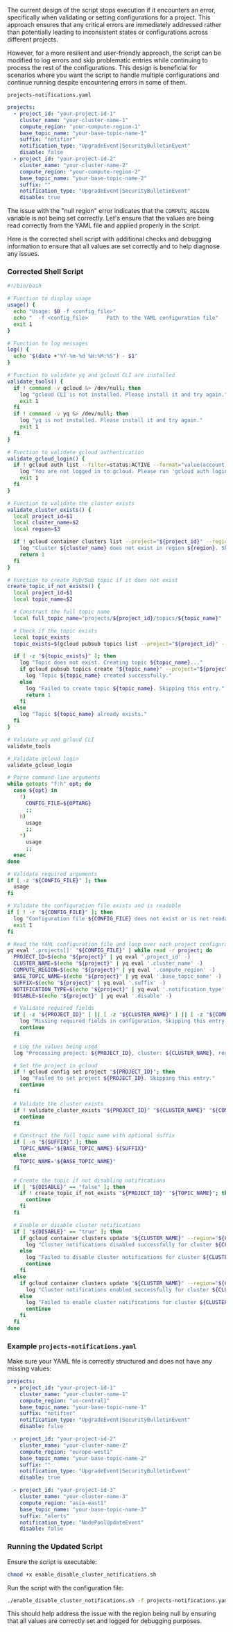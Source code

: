 The current design of the script stops execution if it encounters an error, specifically when validating or setting configurations for a project. This approach ensures that any critical errors are immediately addressed rather than potentially leading to inconsistent states or configurations across different projects.

However, for a more resilient and user-friendly approach, the script can be modified to log errors and skip problematic entries while continuing to process the rest of the configurations. This design is beneficial for scenarios where you want the script to handle multiple configurations and continue running despite encountering errors in some of them.

`` projects-notifications.yaml ``

```yaml
projects:
  - project_id: "your-project-id-1"
    cluster_name: "your-cluster-name-1"
    compute_region: "your-compute-region-1"
    base_topic_name: "your-base-topic-name-1"
    suffix: "notifier"
    notification_type: "UpgradeEvent|SecurityBulletinEvent"
    disable: false
  - project_id: "your-project-id-2"
    cluster_name: "your-cluster-name-2"
    compute_region: "your-compute-region-2"
    base_topic_name: "your-base-topic-name-2"
    suffix: ""
    notification_type: "UpgradeEvent|SecurityBulletinEvent"
    disable: true

```
The issue with the "null region" error indicates that the `COMPUTE_REGION` variable is not being set correctly. Let's ensure that the values are being read correctly from the YAML file and applied properly in the script.

Here is the corrected shell script with additional checks and debugging information to ensure that all values are set correctly and to help diagnose any issues.

### Corrected Shell Script

```bash
#!/bin/bash

# Function to display usage
usage() {
  echo "Usage: $0 -f <config_file>"
  echo "  -f <config_file>      Path to the YAML configuration file"
  exit 1
}

# Function to log messages
log() {
  echo "$(date +"%Y-%m-%d %H:%M:%S") - $1"
}

# Function to validate yq and gcloud CLI are installed
validate_tools() {
  if ! command -v gcloud &> /dev/null; then
    log "gcloud CLI is not installed. Please install it and try again."
    exit 1
  fi
  if ! command -v yq &> /dev/null; then
    log "yq is not installed. Please install it and try again."
    exit 1
  fi
}

# Function to validate gcloud authentication
validate_gcloud_login() {
  if ! gcloud auth list --filter=status:ACTIVE --format="value(account)" > /dev/null 2>&1; then
    log "You are not logged in to gcloud. Please run 'gcloud auth login' to login."
    exit 1
  fi
}

# Function to validate the cluster exists
validate_cluster_exists() {
  local project_id=$1
  local cluster_name=$2
  local region=$3

  if ! gcloud container clusters list --project="${project_id}" --region="${region}" --filter="name=${cluster_name}" --format="value(name)" | grep -q "${cluster_name}"; then
    log "Cluster ${cluster_name} does not exist in region ${region}. Skipping this entry."
    return 1
  fi
}

# Function to create Pub/Sub topic if it does not exist
create_topic_if_not_exists() {
  local project_id=$1
  local topic_name=$2

  # Construct the full topic name
  local full_topic_name="projects/${project_id}/topics/${topic_name}"

  # Check if the topic exists
  local topic_exists
  topic_exists=$(gcloud pubsub topics list --project="${project_id}" --filter="name:${full_topic_name}" --format="value(name)")

  if [ -z "${topic_exists}" ]; then
    log "Topic does not exist. Creating topic ${topic_name}..."
    if gcloud pubsub topics create "${topic_name}" --project="${project_id}"; then
      log "Topic ${topic_name} created successfully."
    else
      log "Failed to create topic ${topic_name}. Skipping this entry."
      return 1
    fi
  else
    log "Topic ${topic_name} already exists."
  fi
}

# Validate yq and gcloud CLI
validate_tools

# Validate gcloud login
validate_gcloud_login

# Parse command-line arguments
while getopts "f:h" opt; do
  case ${opt} in
    f)
      CONFIG_FILE=${OPTARG}
      ;;
    h)
      usage
      ;;
    *)
      usage
      ;;
  esac
done

# Validate required arguments
if [ -z "${CONFIG_FILE}" ]; then
  usage
fi

# Validate the configuration file exists and is readable
if [ ! -r "${CONFIG_FILE}" ]; then
  log "Configuration file ${CONFIG_FILE} does not exist or is not readable."
  exit 1
fi

# Read the YAML configuration file and loop over each project configuration
yq eval '.projects[]' "${CONFIG_FILE}" | while read -r project; do
  PROJECT_ID=$(echo "${project}" | yq eval '.project_id' -)
  CLUSTER_NAME=$(echo "${project}" | yq eval '.cluster_name' -)
  COMPUTE_REGION=$(echo "${project}" | yq eval '.compute_region' -)
  BASE_TOPIC_NAME=$(echo "${project}" | yq eval '.base_topic_name' -)
  SUFFIX=$(echo "${project}" | yq eval '.suffix' -)
  NOTIFICATION_TYPE=$(echo "${project}" | yq eval '.notification_type' -)
  DISABLE=$(echo "${project}" | yq eval '.disable' -)

  # Validate required fields
  if [ -z "${PROJECT_ID}" ] || [ -z "${CLUSTER_NAME}" ] || [ -z "${COMPUTE_REGION}" ] || [ -z "${BASE_TOPIC_NAME}" ] || [ -z "${NOTIFICATION_TYPE}" ] && [ "${DISABLE}" == "false" ]; then
    log "Missing required fields in configuration. Skipping this entry."
    continue
  fi

  # Log the values being used
  log "Processing project: ${PROJECT_ID}, cluster: ${CLUSTER_NAME}, region: ${COMPUTE_REGION}"

  # Set the project in gcloud
  if ! gcloud config set project "${PROJECT_ID}"; then
    log "Failed to set project ${PROJECT_ID}. Skipping this entry."
    continue
  fi

  # Validate the cluster exists
  if ! validate_cluster_exists "${PROJECT_ID}" "${CLUSTER_NAME}" "${COMPUTE_REGION}"; then
    continue
  fi

  # Construct the full topic name with optional suffix
  if [ -n "${SUFFIX}" ]; then
    TOPIC_NAME="${BASE_TOPIC_NAME}-${SUFFIX}"
  else
    TOPIC_NAME="${BASE_TOPIC_NAME}"
  fi

  # Create the topic if not disabling notifications
  if [ "${DISABLE}" == "false" ]; then
    if ! create_topic_if_not_exists "${PROJECT_ID}" "${TOPIC_NAME}"; then
      continue
    fi
  fi

  # Enable or disable cluster notifications
  if [ "${DISABLE}" == "true" ]; then
    if gcloud container clusters update "${CLUSTER_NAME}" --region="${COMPUTE_REGION}" --notification-config=pubsub=DISABLED; then
      log "Cluster notifications disabled successfully for cluster ${CLUSTER_NAME}."
    else
      log "Failed to disable cluster notifications for cluster ${CLUSTER_NAME}. Skipping this entry."
      continue
    fi
  else
    if gcloud container clusters update "${CLUSTER_NAME}" --region="${COMPUTE_REGION}" --notification-config=pubsub=ENABLED,pubsub-topic=projects/"${PROJECT_ID}"/topics/"${TOPIC_NAME}",filter="${NOTIFICATION_TYPE}"; then
      log "Cluster notifications enabled successfully for cluster ${CLUSTER_NAME}."
    else
      log "Failed to enable cluster notifications for cluster ${CLUSTER_NAME}. Skipping this entry."
      continue
    fi
  fi
done
```

### Example `projects-notifications.yaml`

Make sure your YAML file is correctly structured and does not have any missing values:

```yaml
projects:
  - project_id: "your-project-id-1"
    cluster_name: "your-cluster-name-1"
    compute_region: "us-central1"
    base_topic_name: "your-base-topic-name-1"
    suffix: "notifier"
    notification_type: "UpgradeEvent|SecurityBulletinEvent"
    disable: false

  - project_id: "your-project-id-2"
    cluster_name: "your-cluster-name-2"
    compute_region: "europe-west1"
    base_topic_name: "your-base-topic-name-2"
    suffix: ""
    notification_type: "UpgradeEvent|SecurityBulletinEvent"
    disable: true

  - project_id: "your-project-id-3"
    cluster_name: "your-cluster-name-3"
    compute_region: "asia-east1"
    base_topic_name: "your-base-topic-name-3"
    suffix: "alerts"
    notification_type: "NodePoolUpdateEvent"
    disable: false
```

### Running the Updated Script

Ensure the script is executable:

```bash
chmod +x enable_disable_cluster_notifications.sh
```

Run the script with the configuration file:

```bash
./enable_disable_cluster_notifications.sh -f projects-notifications.yaml
```

This should help address the issue with the region being null by ensuring that all values are correctly set and logged for debugging purposes.
